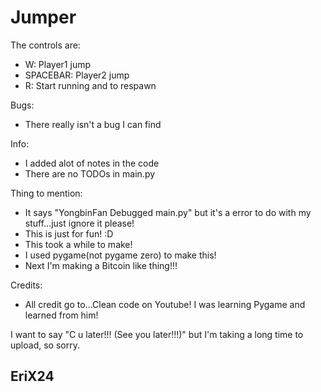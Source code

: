 # Jumper

The controls are:
 - W: Player1 jump
 - SPACEBAR: Player2 jump
 - R: Start running and to respawn

Bugs:
 - There really isn't a bug I can find

Info:
 - I added alot of notes in the code
 - There are no TODOs in main.py

Thing to mention:
 - It says "YongbinFan Debugged main.py" but it's a error to do with my stuff...just ignore it please!
 - This is just for fun! :D
 - This took a while to make!
 - I used pygame(not pygame zero) to make this!
 - Next I'm making a Bitcoin like thing!!!

Credits:
 - All credit go to...Clean code on Youtube! I was learning Pygame and learned from him!

I want to say "C u later!!! (See you later!!!)" but I'm taking a long time to upload, so sorry.

## EriX24
